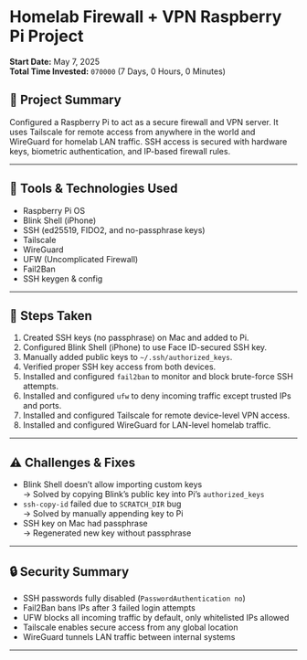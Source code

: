 # Homelab Firewall + VPN Raspberry Pi Project 

**Start Date:** May 7, 2025  
**Total Time Invested:** `070000` (7 Days, 0 Hours, 0 Minutes)

## 🔹 Project Summary
Configured a Raspberry Pi to act as a secure firewall and VPN server. It uses Tailscale for remote access from anywhere in the world and WireGuard for homelab LAN traffic. SSH access is secured with hardware keys, biometric authentication, and IP-based firewall rules.

---

## 🔧 Tools & Technologies Used
- Raspberry Pi OS  
- Blink Shell (iPhone)  
- SSH (ed25519, FIDO2, and no-passphrase keys)  
- Tailscale  
- WireGuard  
- UFW (Uncomplicated Firewall)  
- Fail2Ban  
- SSH keygen & config

---

## 🧱 Steps Taken

1. Created SSH keys (no passphrase) on Mac and added to Pi.
2. Configured Blink Shell (iPhone) to use Face ID-secured SSH key.
3. Manually added public keys to `~/.ssh/authorized_keys`.
4. Verified proper SSH key access from both devices.
5. Installed and configured `fail2ban` to monitor and block brute-force SSH attempts.
6. Installed and configured `ufw` to deny incoming traffic except trusted IPs and ports.
7. Installed and configured Tailscale for remote device-level VPN access.
8. Installed and configured WireGuard for LAN-level homelab traffic.

---

## ⚠️ Challenges & Fixes

- Blink Shell doesn’t allow importing custom keys  
  → Solved by copying Blink’s public key into Pi’s `authorized_keys`  
- `ssh-copy-id` failed due to `SCRATCH_DIR` bug  
  → Solved by manually appending key to Pi  
- SSH key on Mac had passphrase  
  → Regenerated new key without passphrase  

---

## 🔒 Security Summary

- SSH passwords fully disabled (`PasswordAuthentication no`)
- Fail2Ban bans IPs after 3 failed login attempts
- UFW blocks all incoming traffic by default, only whitelisted IPs allowed
- Tailscale enables secure access from any global location
- WireGuard tunnels LAN traffic between internal systems

---
